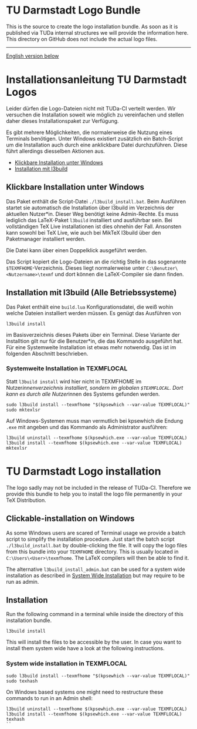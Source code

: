# TU Darmstadt Logo Bundle

This is the source to create the logo installation bundle. As soon as it is published via TUDa internal structures we will provide the information here. This directory on GitHub does not include the actual logo files.

----------------

[English version below](#tu-darmstadt-logo-installation)

# Installationsanleitung TU Darmstadt Logos

Leider dürfen die Logo-Dateien nicht mit TUDa-CI verteilt werden.
Wir versuchen die Installation soweit wie möglich zu vereinfachen und stellen daher dieses Installationspaket zur Verfügung.

Es gibt mehrere Möglichkeiten, die normalerweise die Nutzung eines Terminals benötigen.
Unter Windows existiert zusätzlich ein Batch-Script um die Installation auch durch eine anklickbare Datei durchzuführen.
Diese führt allerdings diesselben Aktionen aus.

* [Klickbare Installation unter Windows](#klickbare-installation-unter-windows)
* [Installation mit l3build](#klickbare-installation-unter-windows)
<!--* [Manuelles Installation](#manuelle-installation)-->

## Klickbare Installation unter Windows

Das Paket enthält die Script-Datei `./l3build_install.bat`.
Beim Ausführen startet sie automatisch die Installation über l3build im Verzeichnis der aktuellen Nutzer*in.
Dieser Weg benötigt keine Admin-Rechte.
Es muss lediglich das LaTeX-Paket `l3build` installiert und ausführbar sein.
Bei vollständigen TeX Live installationen ist dies ohnehin der Fall.
Ansonsten kann sowohl bei TeX Live, wie auch bei MikTeX l3build über den Paketmanager installiert werden.

Die Datei kann über einen Doppelklick ausgeführt werden.

Das Script kopiert die Logo-Dateien an die richtig Stelle in das sogenannte `$TEXMFHOME`-Verzeichnis.
Dieses liegt normalerweise unter `C:\Benutzer\<Nutzername>\texmf` und dort können die LaTeX-Compiler sie dann finden.

## Installation mit l3build (Alle Betriebssysteme)

Das Paket enthält eine `build.lua` Konfigurationsdatei, die weiß wohin welche Dateien installiert werden müssen.
Es genügt das Ausführen von

```shell
l3build install
```

im Basisverzeichnis dieses Pakets über ein Terminal. Diese Variante der Installtion gilt nur für die Benutzer*in, die das Kommando ausgeführt hat. Für eine Systemweite Installation ist etwas mehr notwendig.
Das ist im folgenden Abschnitt beschrieben.

### Systemweite Installation in TEXMFLOCAL

Statt `l3build install` wird hier nicht in TEXMFHOME im Nutzer*innenverzeichnis installiert, sondern im globalen `$TEXMFLOCAL`.
Dort kann es durch alle Nutzer*innen des Systems gefunden werden.

```shell
sudo l3build install --texmfhome "$(kpsewhich --var-value TEXMFLOCAL)"
sudo mktexlsr
```

Auf Windows-Systemen muss man vermutlich bei kpsewhich die Endung `.exe` mit angeben und das Kommando als Administrator ausführen:

```shell
l3build uninstall --texmfhome $(kpsewhich.exe --var-value TEXMFLOCAL)
l3build install --texmfhome $(kpsewhich.exe --var-value TEXMFLOCAL)
mktexlsr
```

# TU Darmstadt Logo installation

The logo sadly may not be included in the release of TUDa-CI.
Therefore we provide this bundle to help you to install the logo file permanently in your TeX Distribution.

## Clickable-installation on Windows

As some Windows users are scared of Terminal usage we provide a batch script to simplify the installation procedure.
Just start the batch script `./l3build_install.bat` by double-clicking the file.
It will copy the logo files from this bundle into your `TEXMFHOME` directory. This is usually located in `C:\Users\<User>\texmfhome`.
The LaTeX compilers will then be able to find it.

The alternative `l3build_install_admin.bat` can be used for a system wide installation as described in [System Wide Installation](#system-wide-installation-in-texmflocal) but may require to be run as admin.

## Installation

Run the following command in a terminal while inside the directory of this installation bundle.

```shell
l3build install
```

This will install the files to be accessible by the user. In case you want to install them system wide have a look at the following instructions.

### System wide installation in TEXMFLOCAL

```shell
sudo l3build install --texmfhome "$(kpsewhich --var-value TEXMFLOCAL)"
sudo texhash
```

On Windows based systems one might need to restructure these commands to run in an Admin shell:

```shell
l3build uninstall --texmfhome $(kpsewhich.exe --var-value TEXMFLOCAL)
l3build install --texmfhome $(kpsewhich.exe --var-value TEXMFLOCAL)
texhash
``
